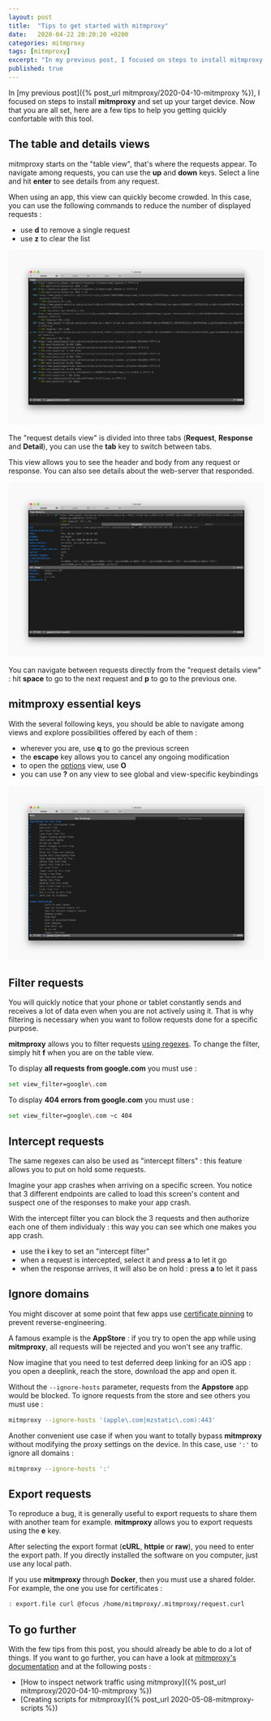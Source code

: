 ```yaml
---
layout: post
title:  "Tips to get started with mitmproxy"
date:   2020-04-22 20:20:20 +0200
categories: mitmproxy
tags: [mitmproxy]
excerpt: "In my previous post, I focused on steps to install mitmproxy and set up your target device. Now that you are all set, here are a few tips to help you getting quickly confortable with this tool."
published: true
---
```


In [my previous post]({% post_url mitmproxy/2020-04-10-mitmproxy %}), I focused on steps to install **mitmproxy** and set up your target device. Now that you are all set, here are a few tips to help you getting quickly confortable with this tool.

## The table and details views

mitmproxy starts on the "table view", that's where the requests appear. To navigate among requests, you can use the **up** and **down** keys. Select a line and hit **enter** to see details from any request.

When using an app, this view can quickly become crowded. In this case, you can use the following commands to reduce the number of displayed requests  : 

- use **d** to remove a single request
- use **z** to clear the list

![Table view](/assets/images/mitmproxy/table-view.jpg)

The "request details view" is divided into three tabs (**Request**, **Response** and **Detail**), you can use the **tab** key to switch between tabs. 

This view allows you to see the header and body from any request or response. You can also see details about the web-server that responded.

![Details view](/assets/images/mitmproxy/details-view.jpg)

You can navigate between requests directly from the "request details view" : hit **space** to go to the next request and **p** to go to the previous one.

## mitmproxy essential keys

With the several following keys, you should be able to navigate among views and explore possibilities offered by each of them :

- wherever you are, use **q** to go the previous screen
- the **escape** key allows you to cancel any ongoing modification
- to open the <a href="https://docs.mitmproxy.org/stable/concepts-options/" target="_blank">options</a> view, use **O**
- you can use **?** on any view to see global and view-specific keybindings

![Keybindings](/assets/images/mitmproxy/keybindings.jpg)

## Filter requests

You will quickly notice that your phone or tablet constantly sends and receives a lot of data even when you are not actively using it. That is why filtering is necessary when you want to follow requests done for a specific purpose.

**mitmproxy** allows you to filter requests <a href="https://docs.mitmproxy.org/stable/concepts-filters/" target="_blank">using regexes</a>. To change the filter, simply hit **f** when you are on the table view.

To display **all requests from google.com** you must use : 

```bash
set view_filter=google\.com
```

To display **404 errors from google.com** you must use : 

```bash
set view_filter=google\.com ~c 404
```

## Intercept requests

The same regexes can also be used as "intercept filters" : this feature allows you to put on hold some requests.

Imagine your app crashes when arriving on a specific screen. You notice that 3 different endpoints are called to load this screen's content and suspect one of the responses to make your app crash.

With the intercept filter you can block the 3 requests and then authorize each one of them individualy : this way you can see which one makes you app crash.

- use the **i** key to set an "intercept filter"
- when a request is intercepted, select it and press **a** to let it go
- when the response arrives, it will also be on hold : press **a** to let it pass

## Ignore domains

You might discover at some point that few apps use <a href="https://owasp.org/www-community/controls/Certificate_and_Public_Key_Pinning" target="_blank">certificate pinning</a> to prevent reverse-engineering. 

A famous example is the **AppStore** : if you try to open the app while using **mitmproxy**, all requests will be rejected and you won't see any traffic.

Now imagine that you need to test deferred deep linking for an iOS app : you open a deeplink, reach the store, download the app and open it. 

Without the `--ignore-hosts` parameter, requests from the **Appstore** app would be blocked. To ignore requests from the store and see others you must use : 
```bash
mitmproxy --ignore-hosts '(apple\.com|mzstatic\.com):443'
```

Another convenient use case if when you want to totally bypass **mitmproxy** without modifying the proxy settings on the device. In this case, use `':'` to ignore all domains : 
```bash
mitmproxy --ignore-hosts ':'
```

## Export requests

To reproduce a bug, it is generally useful to export requests to share them with another team for example. **mitmproxy** allows you to export requests using the **e** key.

After selecting the export format (**cURL**, **httpie** or **raw**), you need to enter the export path. If you directly installed the software on you computer, just use any local path.

If you use **mitmproxy** through **Docker**, then you must use a shared folder. For example, the one you use for certificates : 

```bash
: export.file curl @focus /home/mitmproxy/.mitmproxy/request.curl
```

## To go further

With the few tips from this post, you should already be able to do a lot of things. If you want to go further, you can have a look at <a href="https://docs.mitmproxy.org/stable/" target="_blank">mitmproxy's documentation</a> and at the following posts : 

- [How to inspect network traffic using mitmproxy]({% post_url mitmproxy/2020-04-10-mitmproxy %})
- [Creating scripts for mitmproxy]({% post_url 2020-05-08-mitmproxy-scripts %})
